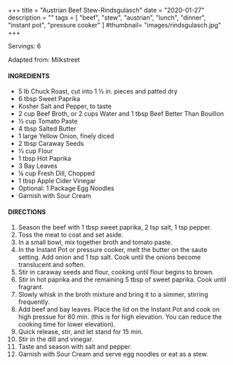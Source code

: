 +++
title = "Austrian Beef Stew-Rindsgulasch"
date = "2020-01-27"
description = ""
tags = [
	"beef",
    "stew",
    "austrian",
    "lunch",
    "dinner",
    "instant pot",
    "pressure cooker"
]
#thumbnail= "images/rindsgulasch.jpg"
+++

Servings: 6<!--more-->

Adapted from: Milkstreet

#### INGREDIENTS 

* 5 lb Chuck Roast, cut into 1 ½ in. pieces and patted dry 
* 6 tbsp Sweet Paprika 
* Kosher Salt and Pepper, to taste 
* 2 cup Beef Broth, or 2 cups Water and 1 tbsp Beef Better Than Bouillon 
* ½ cup Tomato Paste 
* 4 tbsp Salted Butter
* 1 large Yellow Onion, finely diced 
* 2 tbsp Caraway Seeds 
* ⅓ cup Flour 
* 1 tbsp Hot Paprika 
* 3 Bay Leaves 
* ¼ cup Fresh Dill, Chopped 
* 1 tbsp Apple Cider Vinegar 
* Optional: 1 Package Egg Noodles 
* Garnish with Sour Cream  

#### DIRECTIONS 

1. Season the beef with 1 tbsp sweet paprika, 2 tsp salt, 1 tsp pepper. 
2. Toss the meat to coat and set aside. 
3. In a small bowl, mix together broth and tomato paste. 
4. In the Instant Pot or pressure cooker, melt the butter on the saute setting. Add onion and 1 tsp salt. Cook until the onions become translucent and soften. 
5. Stir in caraway seeds and flour, cooking until flour begins to brown. 
6. Stir in hot paprika and the remaining 5 tbsp of sweet paprika. Cook until fragrant. 
7. Slowly whisk in the broth mixture and bring it to a simmer, stirring frequently. 
8. Add beef and bay leaves. Place the lid on the Instant Pot and cook on high pressue for 80 min. (this is for high elevation. You can reduce the cooking time for lower elevation).  
9. Quick release, stir, and let stand for 15 min. 
10. Stir in the dill and vinegar. 
11. Taste and season with salt and pepper. 
12. Garnish with Sour Cream and serve egg noodles or eat as a stew. 
